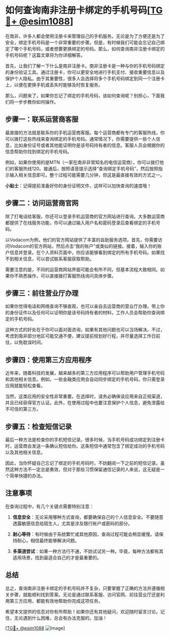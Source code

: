 # 如何查询南非注册卡绑定的手机号码[[TG💪+ @esim1088](https://t.me/s/esim1088)]

在南非，许多人都会使用注册卡来管理自己的手机服务。无论是为了方便还是为了安全，绑定手机号码是一个非常重要的步骤。但是，有时候我们可能会忘记自己绑定了哪个手机号码，或者想要更换绑定的号码。那么，如何查询南非注册卡绑定的手机号码呢？这篇文章将为你详细解答。

首先，让我们了解一下什么是南非注册卡。南非注册卡是一种与你的手机号码绑定的身份验证工具。通过注册卡，你可以更安全地进行手机支付、接收重要信息以及保护个人隐私。由于其重要性，很多人会选择将多个手机号码绑定到同一个注册卡上，以便在更换手机或丢失时能够及时恢复服务。

那么，问题来了，如果你忘记了绑定的手机号码，该如何查询呢？别担心，下面我们将一步步教你如何操作。

## 步骤一：联系运营商客服

最直接的方法就是联系你的手机运营商客服。每个运营商都有专门的客服热线，你可以拨打这些热线来查询绑定的手机号码。通常情况下，你需要提供一些个人信息，比如身份证号或者其他能证明你是该号码持有者的信息。客服人员会根据你的信息帮助你找到绑定的手机号码。

例如，如果你使用的是MTN（一家在南非非常知名的电信运营商），你可以拨打他们的客服热线120。接通后，按照语音提示选择“查询绑定手机号码”，然后按照指示输入相关信息即可。整个过程可能需要几分钟，但这是最直接有效的方式之一。

**小贴士**：记得提前准备好你的身份证明文件，这样可以加快查询的速度哦！

## 步骤二：访问运营商官网

除了打电话给客服，你还可以登录手机运营商的官方网站进行查询。大多数运营商都提供了在线服务功能，你可以通过输入用户名和密码登录后查看绑定的手机号码。

以Vodacom为例，他们的官方网站提供了丰富的自助服务选项。首先，你需要访问Vodacom的官方网站，然后点击“我的账户”或类似的链接。接着，输入你的账户信息并登录。在个人资料页面中，你应该能够看到绑定的所有手机号码。如果找不到相关信息，可以尝试联系客服获取帮助。

需要注意的是，不同的运营商网站界面可能会有所不同，但基本流程大致相同。如果你不熟悉操作，可以直接拨打客服热线询问具体步骤。

## 步骤三：前往营业厅办理

如果你觉得电话和网络查询不够直观，也可以亲自去运营商的营业厅办理。带上你的身份证件以及任何可以证明你是该号码持有者的材料，工作人员会帮助你查询绑定的手机号码。

这种方式的好处在于你可以面对面咨询，如果有其他问题也可以当场解决。不过，考虑到南非部分地区可能交通不便，建议提前规划好行程，并尽量选择工作日前往，以免耽误时间。

## 步骤四：使用第三方应用程序

近年来，随着科技的发展，越来越多的第三方应用程序可以帮助用户管理手机号码和其他相关信息。例如，一些金融类应用会自动同步绑定的手机号码，你只需登录应用就能轻松查看。

当然，这类应用的安全性非常重要。在选择时，请务必确保该应用来自正规渠道，并且已经获得官方认证。此外，在使用过程中也要注意保护个人信息，避免泄露给不可信的第三方。

## 步骤五：检查短信记录

最后一种方法是检查你的手机短信记录。很多时候，当手机号码成功绑定到注册卡时，运营商会发送一条确认短信给你。这条短信中通常包含了绑定成功的手机号码以及其他相关信息。

因此，当你怀疑自己忘记了绑定的手机号码时，不妨翻阅一下之前的短信记录。虽然这种方法不一定总是奏效，但对于那些习惯保留通信记录的人来说，这无疑是一个简单快捷的办法。

## 注意事项

在查询过程中，有几个关键点需要特别注意：

1. **信息安全**：无论采用哪种方式查询，都要确保自己的个人信息安全。不要随意透露敏感信息给陌生人，尤其是涉及银行账户或密码的部分。
   
2. **耐心等待**：有时候由于系统繁忙或其他原因，查询过程可能会稍显缓慢。请保持耐心，相信最终能够解决问题。

3. **多渠道尝试**：如果一种方法行不通，不妨试试另一种。毕竟，每种方法都有其适用场景，找到最适合自己的才是最重要的。

## 总结

总之，查询南非注册卡绑定的手机号码并不复杂，只要掌握了正确的方法并遵循相关步骤，就能顺利找到答案。无论是通过联系客服、访问官网、前往营业厅还是利用第三方应用，都能有效地帮助你完成这项任务。

希望本文提供的信息对你有所帮助！如果你还有其他疑问，欢迎随时留言讨论。记住，无论遇到什么困难，总会有办法克服的。加油！

[[TG💪+ @esim1088](https://t.me/s/esim1088) ![Image](https://i.postimg.cc/4NQfJmqS/Snipaste-2025-05-13-00-14-12.png)]